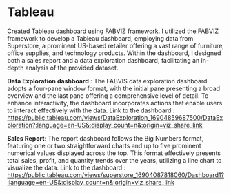 # Tableau
Created Tableau dashboard using FABVIZ framework.
I utilized the FABVIZ framework to develop a Tableau dashboard, employing data from Superstore, a prominent US-based retailer offering a vast range of furniture, office supplies, and technology products. Within the dashboard, I designed both a sales report and a data exploration dashboard, facilitating an in-depth analysis of the provided dataset.

**Data Exploration dashboard** : The FABVIS data exploration dashboard adopts a four-pane window format, with the initial pane presenting a broad overview and the last pane offering a comprehensive level of detail. To enhance interactivity, the dashboard incorporates actions that enable users to interact effectively with the data.
Link to the dashboard :
https://public.tableau.com/views/DataExploration_16904859687500/DataExploration?:language=en-US&:display_count=n&:origin=viz_share_link

**Sales Report**: The report dashboard follows the Big Numbers format, featuring one or two straightforward charts and up to five prominent numerical values displayed across the top. This format effectively presents total sales, profit, and quantity trends over the years, utilizing a line chart to visualize the data.
Link to the dashboard :
https://public.tableau.com/views/superstore_16904087818060/Dashboard1?:language=en-US&:display_count=n&:origin=viz_share_link

